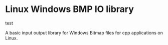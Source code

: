 # Linux Windows BMP IO library


test


A basic input output library for Windows Bitmap files for cpp applications on Linux.
